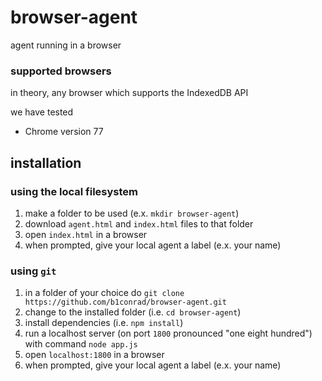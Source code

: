 # browser-agent
agent running in a browser

### supported browsers

in theory, any browser which supports the IndexedDB API

we have tested

- Chrome version 77

## installation

### using the local filesystem

1. make a folder to be used (e.x. `mkdir browser-agent`)
1. download `agent.html` and `index.html` files to that folder
1. open `index.html` in a browser
1. when prompted, give your local agent a label (e.x. your name)

### using `git`

1. in a folder of your choice do `git clone https://github.com/b1conrad/browser-agent.git`
1. change to the installed folder (i.e. `cd browser-agent`)
1. install dependencies (i.e. `npm install`)
1. run a localhost server (on port `1800` pronounced "one eight hundred") with command `node app.js`
1. open `localhost:1800` in a browser
1. when prompted, give your local agent a label (e.x. your name)
